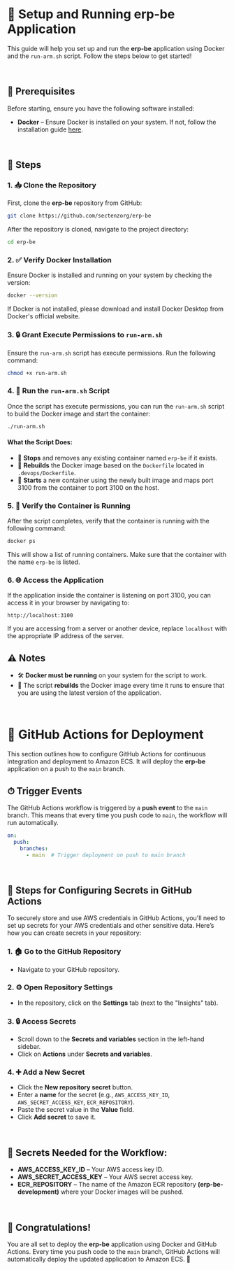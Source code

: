 # 🎉 **Setup and Running erp-be Application**

This guide will help you set up and run the **erp-be** application using Docker and the `run-arm.sh` script. Follow the steps below to get started!

&nbsp;

## 🚀 Prerequisites

Before starting, ensure you have the following software installed:

- **Docker** – Ensure Docker is installed on your system. If not, follow the installation guide [here](https://docs.docker.com/get-docker/).

&nbsp;

## 📝 Steps

### 1. 📥 Clone the Repository

First, clone the **erp-be** repository from GitHub:

```bash
git clone https://github.com/sectenzorg/erp-be
```

After the repository is cloned, navigate to the project directory:

```bash
cd erp-be
```



### 2. ✅ Verify Docker Installation

Ensure Docker is installed and running on your system by checking the version:

```bash
docker --version
```

If Docker is not installed, please download and install Docker Desktop from Docker's official website.



### 3. 🔒 Grant Execute Permissions to `run-arm.sh`

Ensure the `run-arm.sh` script has execute permissions. Run the following command:

```bash
chmod +x run-arm.sh
```


### 4. 🏃 Run the `run-arm.sh` Script

Once the script has execute permissions, you can run the `run-arm.sh` script to build the Docker image and start the container:

```bash
./run-arm.sh
```

#### What the Script Does:
- 🚫 **Stops** and removes any existing container named `erp-be` if it exists.
- 🔨 **Rebuilds** the Docker image based on the `Dockerfile` located in `.devops/Dockerfile`.
- 🚀 **Starts** a new container using the newly built image and maps port 3100 from the container to port 3100 on the host.



### 5. 👀 Verify the Container is Running

After the script completes, verify that the container is running with the following command:

```bash
docker ps
```

This will show a list of running containers. Make sure that the container with the name `erp-be` is listed.


### 6. 🌐 Access the Application

If the application inside the container is listening on port 3100, you can access it in your browser by navigating to:

```
http://localhost:3100
```

If you are accessing from a server or another device, replace `localhost` with the appropriate IP address of the server.


## ⚠️ Notes

- 🛠️ **Docker must be running** on your system for the script to work.
- 🔄 The script **rebuilds** the Docker image every time it runs to ensure that you are using the latest version of the application.

&nbsp;

# 🎯 GitHub Actions for Deployment

This section outlines how to configure GitHub Actions for continuous integration and deployment to Amazon ECS. It will deploy the **erp-be** application on a push to the `main` branch.



## ⏱ Trigger Events

The GitHub Actions workflow is triggered by a **push event** to the `main` branch. This means that every time you push code to `main`, the workflow will run automatically.

```yaml
on:
  push:
    branches:
      - main  # Trigger deployment on push to main branch
```

&nbsp;


## 🔑 Steps for Configuring Secrets in GitHub Actions

To securely store and use AWS credentials in GitHub Actions, you'll need to set up secrets for your AWS credentials and other sensitive data. Here’s how you can create secrets in your repository:

### 1. 🏠 Go to the GitHub Repository

- Navigate to your GitHub repository.

### 2. ⚙️ Open Repository Settings

- In the repository, click on the **Settings** tab (next to the "Insights" tab).

### 3. 🔒 Access Secrets

- Scroll down to the **Secrets and variables** section in the left-hand sidebar.
- Click on **Actions** under **Secrets and variables**.

### 4. ➕ Add a New Secret

- Click the **New repository secret** button.
- Enter a **name** for the secret (e.g., `AWS_ACCESS_KEY_ID`, `AWS_SECRET_ACCESS_KEY`, `ECR_REPOSITORY`).
- Paste the secret value in the **Value** field.
- Click **Add secret** to save it.

&nbsp;

## 📝 Secrets Needed for the Workflow:

- **AWS_ACCESS_KEY_ID** – Your AWS access key ID.
- **AWS_SECRET_ACCESS_KEY** – Your AWS secret access key.
- **ECR_REPOSITORY** – The name of the Amazon ECR repository **(erp-be-development)** where your Docker images will be pushed. 

&nbsp;


## 🎉 Congratulations!

You are all set to deploy the **erp-be** application using Docker and GitHub Actions. Every time you push code to the `main` branch, GitHub Actions will automatically deploy the updated application to Amazon ECS. 🎉
